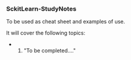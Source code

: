### SckitLearn-StudyNotes

To be used as cheat sheet and examples of use.

It will cover the following topics:

- 1. "To be completed...."

